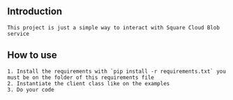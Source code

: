 ## Introduction
    This project is just a simple way to interact with Square Cloud Blob service 

## How to use
    1. Install the requirements with `pip install -r requirements.txt` you must be on the folder of this requirements file
    2. Instantiate the client class like on the examples
    3. Do your code
  